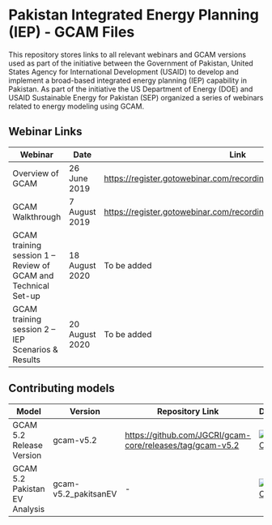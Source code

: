 # Pakistan Integrated Energy Planning (IEP) - GCAM Files
This repository stores links to all relevant webinars and GCAM versions used as part of the initiative between the Government of Pakistan, United States Agency for International Development (USAID) to develop and implement a broad-based integrated energy planning (IEP) capability in Pakistan. As part of the initiative the US Department of Energy (DOE) and USAID Sustainable Energy for Pakistan (SEP) organized a series of webinars related to energy modeling using GCAM.

## Webinar Links
| Webinar | Date | Link |
|-------|---------|-----------------|
| Overview of GCAM | 26 June 2019 | https://register.gotowebinar.com/recording/2893695101765080835 |
| GCAM Walkthrough | 7 August 2019 | https://register.gotowebinar.com/recording/3195779325354764290 |
| GCAM training session 1 – Review of GCAM and Technical Set-up | 18 August 2020 | To be added |
| GCAM training session 2 – IEP Scenarios & Results | 20 August 2020 | To be added |

## Contributing models
| Model | Version | Repository Link | DOI |
|-------|---------|-----------------|-----|
| GCAM 5.2 Release Version | gcam-v5.2 | https://github.com/JGCRI/gcam-core/releases/tag/gcam-v5.2 | [![DOI](https://zenodo.org/badge/DOI/10.5281/zenodo.3528353.svg)](https://doi.org/10.5281/zenodo.3528353) |
| GCAM 5.2 Pakistan EV Analysis | gcam-v5.2_pakitsanEV | - |[![DOI](https://zenodo.org/badge/DOI/10.5281/zenodo.3987381.svg)](https://doi.org/10.5281/zenodo.3987381) |
